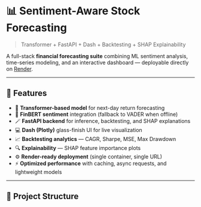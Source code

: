 # 📊 Sentiment-Aware Stock Forecasting  
> Transformer + FastAPI + Dash + Backtesting + SHAP Explainability

A full-stack **financial forecasting suite** combining ML sentiment analysis, time-series modeling, and an interactive dashboard — deployable directly on [Render](https://render.com).

---

## 🚀 Features

- 🧠 **Transformer-based model** for next-day return forecasting  
- 💬 **FinBERT sentiment** integration (fallback to VADER when offline)  
- 🪄 **FastAPI backend** for inference, backtesting, and SHAP explanations  
- 💻 **Dash (Plotly)** glass-finish UI for live visualization  
- 📈 **Backtesting analytics** — CAGR, Sharpe, MSE, Max Drawdown  
- 🔍 **Explainability** — SHAP feature importance plots  
- ⚙️ **Render-ready deployment** (single container, single URL)  
- ⚡ **Optimized performance** with caching, async requests, and lightweight models

---

## 🧩 Project Structure

